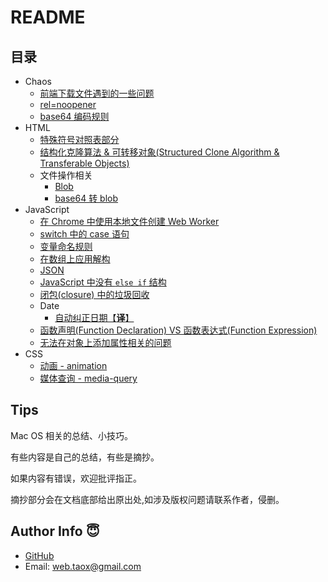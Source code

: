 # README

## 目录

* Chaos
  * [前端下载文件遇到的一些问题](https://github.com/NinjiaHub/Frontend-Tricks/blob/master/documents/CHAOS/download-file.md)
  * [rel=noopener](https://github.com/NinjiaHub/Frontend-Tricks/blob/master/documents/CHAOS/rel-noopener.md)
  * [base64 编码规则](https://github.com/NinjiaHub/Frontend-Tricks/blob/master/documents/CHAOS/covert-data-2-base64.md)
* HTML
  * [特殊符号对照表部分](https://github.com/NinjiaHub/Frontend-Tricks/blob/master/documents/HTML/%E7%89%B9%E6%AE%8A%E7%AC%A6%E5%8F%B7%E5%AF%B9%E7%85%A7%E8%A1%A8.md)
  * [结构化克隆算法 & 可转移对象(Structured Clone Algorithm & Transferable Objects)](https://github.com/NinjiaHub/Frontend-Tricks/blob/master/documents/HTML/structured-clone-algorithm-transferable.md)
  * 文件操作相关
    * [Blob](https://github.com/NinjiaHub/Frontend-Tricks/blob/master/documents/HTML/file/blob.md)
    * [base64 转 blob](https://github.com/NinjiaHub/Frontend-Tricks/blob/master/documents/HTML/file/base64-to-blob.md)
* JavaScript
  * [在 Chrome 中使用本地文件创建 Web Worker](https://github.com/NinjiaHub/Frontend-Tricks/blob/master/documents/JS/create-worker-from-local-file-in-chrome.md)
  * [switch 中的 case 语句](https://github.com/NinjiaHub/Frontend-Tricks/blob/master/documents/JS/switch-case.md)
  * [变量命名规则](https://github.com/NinjiaHub/Frontend-Tricks/blob/master/documents/JS/variable-name.md)
  * [在数组上应用解构](https://github.com/NinjiaHub/Frontend-Tricks/blob/master/documents/JS/using-destructuring-on-array.md)
  * [JSON](https://github.com/NinjiaHub/Frontend-Tricks/blob/master/documents/JS/json.md)
  * [JavaScript 中没有 `else if` 结构](https://github.com/NinjiaHub/Frontend-Tricks/blob/master/documents/JS/there-is-no-else-if-in-js.md)
  * [闭包(closure) 中的垃圾回收](https://github.com/NinjiaHub/Frontend-Tricks/blob/master/documents/JS/closure-garbage-collection.md)
  * Date
    * [自动纠正日期【**译**】](https://github.com/NinjiaHub/Frontend-Tricks/blob/master/documents/JS/date-autocorrection.md)
  * [函数声明(Function Declaration) VS 函数表达式(Function Expression)](https://github.com/NinjiaHub/Frontend-Tricks/blob/master/documents/JS/function-declaration-expression.md)
  * [无法在对象上添加属性相关的问题](https://github.com/NinjiaHub/Frontend-Tricks/blob/master/documents/JS/can-not-add-property-to-object.md)
* CSS
  * [动画 - animation](https://github.com/NinjiaHub/Frontend-Tricks/blob/master/documents/css/animation.md)
  * [媒体查询 - media-query](https://github.com/NinjiaHub/Frontend-Tricks/blob/master/documents/css/media-query.md)

## Tips

Mac OS 相关的总结、小技巧。

有些内容是自己的总结，有些是摘抄。

如果内容有错误，欢迎批评指正。

摘抄部分会在文档底部给出原出处,如涉及版权问题请联系作者，侵删。

## Author Info 😇

* [GitHub](https://github.com/Tao-Quixote)
* Email: <web.taox@gmail.com>
